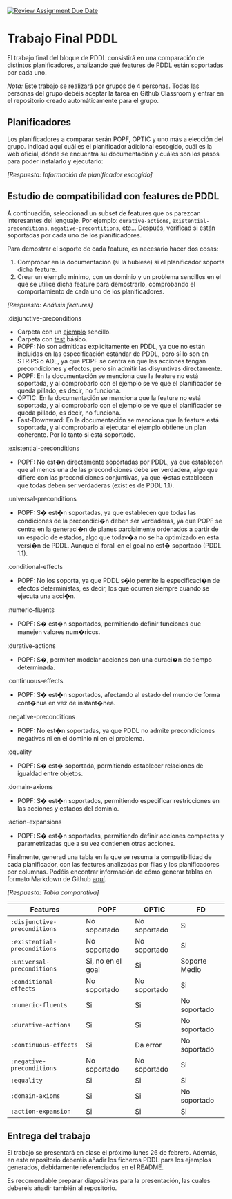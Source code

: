 [![Review Assignment Due Date](https://classroom.github.com/assets/deadline-readme-button-24ddc0f5d75046c5622901739e7c5dd533143b0c8e959d652212380cedb1ea36.svg)](https://classroom.github.com/a/VFwGcsAz)
# Trabajo Final PDDL

El trabajo final del bloque de PDDL consistirá en una comparación de distintos planificadores, analizando qué features de PDDL están soportadas por cada uno.

*Nota:* Este trabajo se realizará por grupos de 4 personas. Todas las personas del grupo debéis aceptar la tarea en Github Classroom y entrar en el repositorio creado automáticamente para el grupo.

## Planificadores

Los planificadores a comparar serán POPF, OPTIC y uno más a elección del grupo. Indicad aquí cuál es el planificador adicional escogido, cuál es la web oficial, dónde se encuentra su documentación y cuáles son los pasos para poder instalarlo y ejecutarlo:

*[Respuesta: Información de planificador escogido]*


## Estudio de compatibilidad con features de PDDL
A continuación, seleccionad un subset de features que os parezcan interesantes del lenguaje. Por ejemplo: `durative-actions`, `existential-preconditions`, `negative-precontitions`, etc... Después, verificad si están soportadas por cada uno de los planificadores.

Para demostrar el soporte de cada feature, es necesario hacer dos cosas:

1. Comprobar en la documentación (si la hubiese) si el planificador soporta dicha feature.
2. Crear un ejemplo mínimo, con un dominio y un problema sencillos en el que se utilice dicha feature para demostrarlo, comprobando el comportamiento de cada uno de los planificadores.

*[Respuesta: Análisis features]*

:disjunctive-preconditions
- Carpeta con un [ejemplo](Examples/disjunctive-preconditions) sencillo.
- Carpeta con [test](tests/disjunctive-preconditions) básico.
- POPF: No son admitidas explícitamente en PDDL, ya que no están incluidas en las especificación estándar de PDDL, pero sí lo son en STRIPS o ADL, ya que POPF se centra en que las acciones tengan precondiciones y efectos, pero sin admitir las disyuntivas directamente.
- POPF: En la documentación se menciona que la feature no está soportada, y al comprobarlo con el ejemplo se ve que el planificador se queda pillado, es decir, no funciona.
- OPTIC: En la documentación se menciona que la feature no está soportada, y al comprobarlo con el ejemplo se ve que el planificador se queda pillado, es decir, no funciona.
- Fast-Downward: En la documentación se menciona que la feature está soportada, y al comprobarlo al ejecutar el ejemplo obtiene un plan coherente. Por lo tanto si está soportado.

:existential-preconditions
- POPF: No est�n directamente soportadas por PDDL, ya que establecen que al menos una de las precondiciones debe ser verdadera, algo que difiere con las precondiciones conjuntivas, ya que �stas establecen que todas deben ser verdaderas (exist es de PDDL 1.1).

:universal-preconditions
- POPF: S� est�n soportadas, ya que establecen que todas las condiciones de la precondici�n deben ser verdaderas, ya que POPF se centra en la generaci�n de planes parcialmente ordenados a partir de un espacio de estados, algo que todav�a no se ha optimizado en esta versi�n de PDDL. Aunque el forall en el goal no est� soportado (PDDL 1.1).

:conditional-effects
- POPF: No los soporta, ya que PDDL s�lo permite la especificaci�n de efectos deterministas, es decir, los que ocurren siempre cuando se ejecuta una acci�n.

:numeric-fluents
- POPF: S� est�n soportados, permitiendo definir funciones que manejen valores num�ricos.

:durative-actions
- POPF: S�, permiten modelar acciones con una duraci�n de tiempo determinada.

:continuous-effects
- POPF: S� est�n soportados, afectando al estado del mundo de forma cont�nua en vez de instant�nea.

:negative-preconditions
- POPF: No est�n soportadas, ya que PDDL no admite precondiciones negativas ni en el dominio ni en el problema.

:equality
- POPF: S� est� soportada, permitiendo establecer relaciones de igualdad entre objetos.

:domain-axioms
- POPF: S� est�n soportados, permitiendo especificar restricciones en las acciones y estados del dominio.

:action-expansions
- POPF: S� est�n soportadas, permitiendo definir acciones compactas y parametrizadas que a su vez contienen otras acciones.


Finalmente, generad una tabla en la que se resuma la compatibilidad de cada planificador, con las features analizadas por filas y los planificadores por columnas. Podéis encontrar información de cómo generar tablas en formato Markdown de Github [aquí](https://docs.github.com/es/get-started/writing-on-github/working-with-advanced-formatting/organizing-information-with-tables).

*[Respuesta: Tabla comparativa]*

| Features | POPF | OPTIC | FD |
| --- | --- | --- | --- |
| `:disjunctive-preconditions` | No soportado | No soportado | Si |
| `:existential-preconditions` | No soportado | No soportado | Si |
| `:universal-preconditions` | Si, no en el goal | Si | Soporte Medio |
| `:conditional-effects` | No soportado | No soportado | Si |
| `:numeric-fluents` | Si | Si | No soportado |
| `:durative-actions` | Si | Si | No soportado |
| `:continuous-effects` | Si | Da error | No soportado |
| `:negative-preconditions` | No soportado | No soportado | Si |
| `:equality` | Si | Si | Si |
| `:domain-axioms` | Si | Si | No soportado |
| `:action-expansion` | Si | Si | Si |

## Entrega del trabajo
El trabajo se presentará en clase el próximo lunes 26 de febrero. Además, en este repositorio deberéis añadir los ficheros PDDL para los ejemplos generados, debidamente referenciados en el README.

Es recomendable preparar diapositivas para la presentación, las cuales deberéis añadir también al repositorio.
